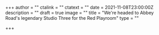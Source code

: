 +++
author = ""
ctalink = ""
ctatext = ""
date = 2021-11-08T23:00:00Z
description = ""
draft = true
image = ""
title = "We're headed to Abbey Road's legendary Studio Three for the Red Playroom"
type = ""

+++
